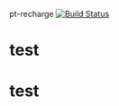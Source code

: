 pt-recharge [![Build Status](https://travis-ci.org/bryandsy/test.svg)](https://travis-ci.org/)
# test
# test
